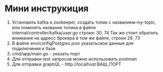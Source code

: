 # Мини инструкиция
1. Установить kafka и zookeeper, создать топик с названием my-topic, или поменять название топика в файле internal/controller/kafka/user.go строки: 30, 74
  Так же стоит обратить внимание на адресс брокера в том же файле, строки 29, 73
2. В файле env/configPostgres.json указатьсвои данные для подключения к базе
3. cmd/app/main.go - указать порт
4. Для отправки rest запросов можно использовать postman
5. Для отправки graphQL - http://localhost:ВАШ_ПОРТ
